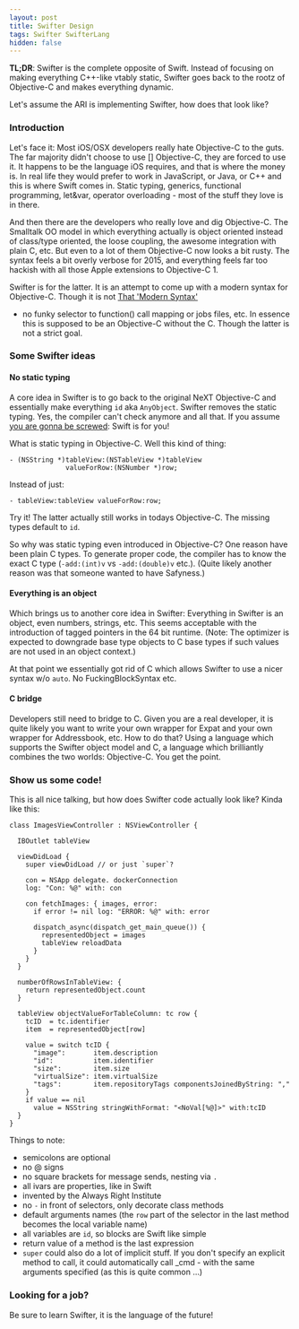 ```yaml
---
layout: post
title: Swifter Design
tags: Swifter SwifterLang
hidden: false
---
```

**TL;DR**:
Swifter is the complete opposite of Swift. Instead of focusing on making 
everything C++-like vtably static, Swifter goes back to the rootz of Objective-C
and makes everything dynamic.

Let's assume the ARI is implementing Swifter, how does that look like?

### Introduction

Let's face it: Most iOS/OSX developers really hate Objective-C to the
guts. The far majority didn't choose to use [] Objective-C, they are
forced to use it. It happens to be the language iOS requires, and that is where
the money is.
In real life they would prefer to work in JavaScript, or Java, or C++
and this is where Swift comes in. Static typing, generics, functional
programming, let&var, operator overloading - most of the stuff they love
is in there.

And then there are the developers who really love and dig Objective-C.
The Smalltalk OO model in which everything actually is object oriented
instead of class/type oriented, the loose coupling, the awesome
integration with plain C, etc.
But even to a lot of them Objective-C now looks a bit rusty. The
syntax feels a bit overly verbose for 2015, and everything feels far
too hackish with all those Apple extensions to Objective-C 1.

Swifter is for the latter. It is an attempt to come up with a modern syntax for
Objective-C.
Though it is not 
[That 'Modern Syntax'](https://developer.apple.com/legacy/library/documentation/LegacyTechnologies/WebObjects/WebObjects_3.1/DevGuide/WebScript/ModernSyntax.html) 
- no funky selector
to function() call mapping or jobs files, etc.
In essence this is supposed to be an Objective-C without the C.
Though the latter is not a strict goal.

### Some Swifter ideas

#### No static typing

A core idea in Swifter is to go back to the original NeXT Objective-C
and essentially make everything `id` aka `AnyObject`. Swifter removes the
static typing. Yes, the compiler can't check anymore and all that. If
you assume [you are gonna be screwed](http://blog.metaobject.com/2014/06/the-safyness-of-static-typing.html):
Swift is for you!

What is static typing in Objective-C. Well this kind of thing:

```
- (NSString *)tableView:(NSTableView *)tableView
              valueForRow:(NSNumber *)row;
```

Instead of just:

```
- tableView:tableView valueForRow:row;
```

Try it! The latter actually still works in todays Objective-C.
The missing types default to `id`.

So why was static typing even introduced in Objective-C?
One reason have been plain C types. To generate proper code, the compiler has
to know the exact C type <nobr>(`-add:(int)v` vs `-add:(double)v` etc.)</nobr>.
(Quite likely another reason was that someone wanted to have Safyness.)

#### Everything is an object

Which brings us to another core idea in Swifter: Everything in
Swifter is an object, even numbers, strings, etc. This seems acceptable
with the introduction of tagged pointers in the 64 bit runtime.
(Note: The optimizer is expected to downgrade base type objects to C
       base types if such values are not used in an object context.)

At that point we essentially got rid of C which allows Swifter to use
a nicer syntax w/o `auto`. No FuckingBlockSyntax etc.

#### C bridge

Developers still need to bridge to C. Given you are a real developer,
it is quite likely you want to write your own wrapper for Expat and
your own wrapper for Addressbook, etc. How to do that? Using a
language which supports the Swifter object model and C, a language
which brilliantly combines the two worlds: Objective-C. You get the
point.

### Show us some code!

This is all nice talking, but how does Swifter code actually look like?
Kinda like this:

    class ImagesViewController : NSViewController {
    
      IBOutlet tableView
      
      viewDidLoad {
        super viewDidLoad // or just `super`?
    
        con = NSApp delegate. dockerConnection
        log: "Con: %@" with: con
    
        con fetchImages: { images, error:
          if error != nil log: "ERROR: %@" with: error
      
          dispatch_async(dispatch_get_main_queue()) {
            representedObject = images
            tableView reloadData
          }
        }
      }
      
      numberOfRowsInTableView: {
        return representedObject.count
      }
    
      tableView objectValueForTableColumn: tc row {
        tcID  = tc.identifier
        item  = representedObject[row]
    
        value = switch tcID {
          "image":       item.description
          "id":          item.identifier
          "size":        item.size
          "virtualSize": item.virtualSize
          "tags":        item.repositoryTags componentsJoinedByString: ","
        }
        if value == nil
          value = NSString stringWithFormat: "<NoVal[%@]>" with:tcID
      }
    }

Things to note:

- semicolons are optional
- no @ signs
- no square brackets for message sends, nesting via `.`
- all ivars are properties, like in Swift
- invented by the Always Right Institute
- no `-` in front of selectors, only decorate class methods
- default arguments names (the `row` part of the selector in the last method becomes the local variable name)
- all variables are `id`, so blocks are Swift like simple
- return value of a method is the last expression
- `super` could also do a lot of implicit stuff. If you don't specify an
  explicit method to call, it could automatically call _cmd - with the same
  arguments specified (as this is quite common ...)

### Looking for a job?

Be sure to learn Swifter, it is the language of the future!
